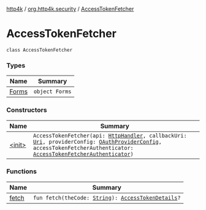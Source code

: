 [http4k](../../index.md) / [org.http4k.security](../index.md) / [AccessTokenFetcher](./index.md)

# AccessTokenFetcher

`class AccessTokenFetcher`

### Types

| Name | Summary |
|---|---|
| [Forms](-forms/index.md) | `object Forms` |

### Constructors

| Name | Summary |
|---|---|
| [&lt;init&gt;](-init-.md) | `AccessTokenFetcher(api: `[`HttpHandler`](../../org.http4k.core/-http-handler.md)`, callbackUri: `[`Uri`](../../org.http4k.core/-uri/index.md)`, providerConfig: `[`OAuthProviderConfig`](../-o-auth-provider-config/index.md)`, accessTokenFetcherAuthenticator: `[`AccessTokenFetcherAuthenticator`](../-access-token-fetcher-authenticator/index.md)`)` |

### Functions

| Name | Summary |
|---|---|
| [fetch](fetch.md) | `fun fetch(theCode: `[`String`](https://kotlinlang.org/api/latest/jvm/stdlib/kotlin/-string/index.html)`): `[`AccessTokenDetails`](../-access-token-details/index.md)`?` |
